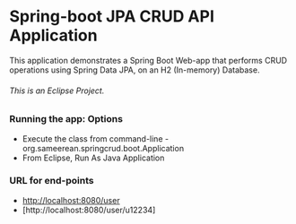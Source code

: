 # Spring-boot JPA CRUD API Application

This application demonstrates a Spring Boot Web-app that performs CRUD operations using Spring Data JPA, on an H2 (In-memory) Database.

###### This is an Eclipse Project.

### Running the app: Options

 - Execute the class from command-line - org.sameerean.springcrud.boot.Application
 - From Eclipse, Run As Java Application
 
### URL for end-points

 - [http://localhost:8080/user](http://localhost:8080/user)
 - [http://localhost:8080/user/u12234]
